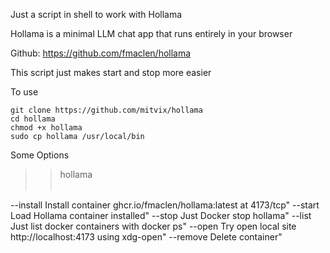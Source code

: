 Just a script in shell to work with Hollama

Hollama is a minimal LLM chat app that runs entirely in your browser

Github: https://github.com/fmaclen/hollama

This script just makes start and stop more easier

To use
```
git clone https://github.com/mitvix/hollama
cd hollama
chmod +x hollama
sudo cp hollama /usr/local/bin
```

Some Options

>> hollama <option>

--install    Install container ghcr.io/fmaclen/hollama:latest at 4173/tcp"
--start      Load Hollama container installed"
--stop       Just Docker stop hollama"
--list       Just list docker containers with docker ps"
--open       Try open local site http://localhost:4173 using xdg-open"
--remove     Delete container" 
